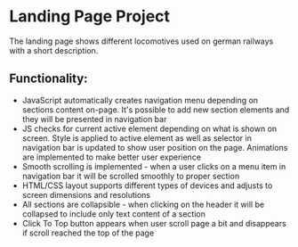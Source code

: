 # Landing Page Project

The landing page shows different locomotives used on german railways with a short description.

## Functionality:
* JavaScript automatically creates navigation menu depending on sections content on-page. It's possible to add new section elements and they will be presented in navigation bar
* JS checks for current active element depending on what is shown on screen. Style is applied to active element as well as selector in navigation bar is updated to show user position on the page. Animations are implemented to make better user experience
* Smooth scrolling is implemented - when a user clicks on a menu item in navigation bar it will be scrolled smoothly to proper section
* HTML/CSS layout supports different types of devices and adjusts to screen dimensions and resolutions
* All sections are collapsible - when clicking on the header it will be collapsed to include only text content of a section
* Click To Top button appears when user scroll page a bit and disappears if scroll reached the top of the page

